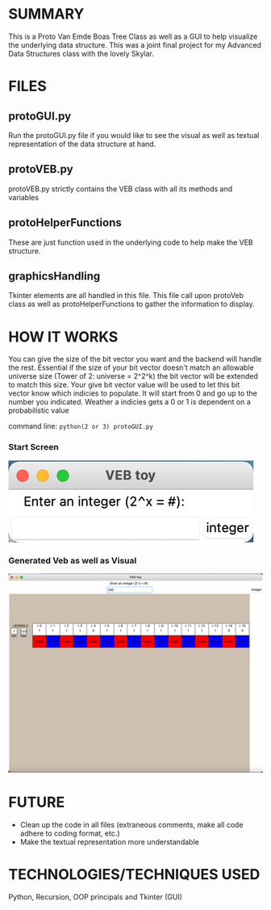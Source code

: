 # SUMMARY

This is a Proto Van Emde Boas Tree Class as well as a GUI to help visualize the underlying data structure. This was a joint final project for my Advanced Data Structures class with the lovely Skylar.

# FILES

## protoGUI.py
Run the protoGUI.py file if you would like to see the visual as well as textual representation of the data structure at hand. 

## protoVEB.py
protoVEB.py strictly contains the VEB class with all its methods and variables

## protoHelperFunctions
These are just function used in the underlying code to help make the VEB structure.

## graphicsHandling
Tkinter elements are all handled in this file. This file call upon protoVeb class as well as protoHelperFunctions to gather the information to display.

# HOW IT WORKS

You can give the size of the bit vector you want and the backend will handle the rest. Essential if the size of your bit vector doesn't match an allowable universe size (Tower of 2: universe = 2^2^k) the bit vector will be extended to match this size. Your give bit vector value will be used to let this bit vector know which indicies to populate. It will start from 0 and go up to the number you indicated. Weather a indicies gets a 0 or 1 is dependent on a probabilistic value

command line: `python(2 or 3) protoGUI.py`

### Start Screen
![Start screen](/Pictures/ProtoGUI_Start_Screen.png)

### Generated Veb as well as Visual
![Generated screen](/Pictures/ProtoGUI_Generated_Stage.png)

# FUTURE

* Clean up the code in all files (extraneous comments, make all code adhere to coding format, etc.)
* Make the textual representation more understandable

# TECHNOLOGIES/TECHNIQUES USED
Python, Recursion, OOP principals and Tkinter (GUI)

